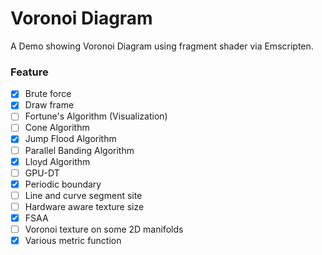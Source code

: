 # Voronoi Diagram

A Demo showing Voronoi Diagram using fragment shader via Emscripten.

### Feature

- [x] Brute force
- [x] Draw frame
- [ ] Fortune's Algorithm (Visualization)
- [ ] Cone Algorithm
- [x] Jump Flood Algorithm
- [ ] Parallel Banding Algorithm
- [x] Lloyd Algorithm
- [ ] GPU-DT
- [x] Periodic boundary
- [ ] Line and curve segment site
- [ ] Hardware aware texture size
- [x] FSAA
- [ ] Voronoi texture on some 2D manifolds
- [x] Various metric function
